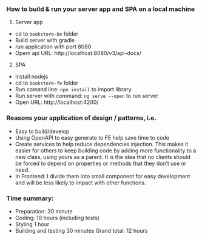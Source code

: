### How to build & run your server app and SPA on a local machine
1. Server app
- cd to `bookstore-be` folder
- Build server with gradle
- run application with port 8080
- Opem api URL: http://localhost:8080/v3/api-docs/
2. SPA
- install nodejs
- cd to `bookstore-fe` folder
- Run comand line: `npm install` to import library
- Run server with command: `ng serve --open` to run server
- Open URL: http://localhost:4200/ 

### Reasons your application of design / patterns, i.e.
- Easy to build/develop
- Using OpenAPI to easy generate to FE help save time to code
- Create services to help reduce dependencies injection. This makes it easier for others to keep building code by adding more functionality to a new class, using yours as a parent. It is the idea that no clients should be forced to depend on properties or methods that they don’t use or need.
- In Frontend: I divide them into small component for easy development and will be less likely to impact with other functions.

### Time summary:
- Preparation: 30 minute
- Coding: 10 hours (including tests)
- Styling 1 hour
- Building and testing 30 minutes
Grand total: 12 hours
